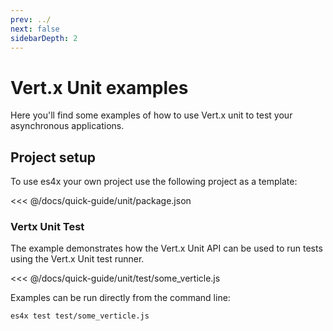 ```yaml
---
prev: ../
next: false
sidebarDepth: 2
---
```

# Vert.x Unit examples

Here you'll find some examples of how to use Vert.x unit to test your asynchronous applications.

## Project setup

To use es4x your own project use the following project as a template:

<<< @/docs/quick-guide/unit/package.json

### Vertx Unit Test

The example demonstrates how the Vert.x Unit API can be used to run tests using the Vert.x Unit test runner.

<<< @/docs/quick-guide/unit/test/some_verticle.js

Examples can be run directly from the command line:

```shell script
es4x test test/some_verticle.js
```
